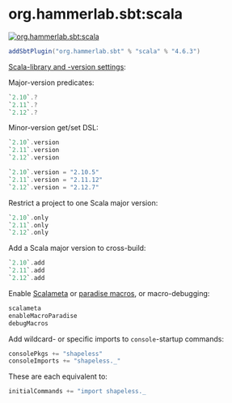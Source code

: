 # org.hammerlab.sbt:scala

[![org.hammerlab.sbt:scala](https://img.shields.io/badge/org.hammerlab.sbt:scala-4.6.3-green.svg)](http://search.maven.org/#search%7Cga%7C1%7Cg%3A%22org.hammerlab.sbt%22%20a%3A%22scala%22)

```scala
addSbtPlugin("org.hammerlab.sbt" % "scala" % "4.6.3")
```

[Scala-library and -version settings](src/main/scala/org/hammerlab/sbt/plugin/Scala.scala):

Major-version predicates:

```scala
`2.10`.?
`2.11`.?
`2.12`.?
```

Minor-version get/set DSL:

```scala
`2.10`.version
`2.11`.version
`2.12`.version

`2.10`.version = "2.10.5"
`2.11`.version = "2.11.12"
`2.12`.version = "2.12.7"
```

Restrict a project to one Scala major version:

```scala
`2.10`.only
`2.11`.only
`2.12`.only
```

Add a Scala major version to cross-build:

```scala
`2.10`.add
`2.11`.add
`2.12`.add
```

Enable [Scalameta](https://scalameta.org/) or [paradise macros](https://docs.scala-lang.org/overviews/macros/paradise.html), or macro-debugging:

```scala
scalameta
enableMacroParadise
debugMacros
```

Add wildcard- or specific imports to `console`-startup commands:

```scala
consolePkgs += "shapeless"
consoleImports += "shapeless._"
```

These are each equivalent to:

```scala
initialCommands += "import shapeless._
```

